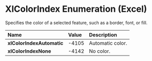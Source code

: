 
# XlColorIndex Enumeration (Excel)

Specifies the color of a selected feature, such as a border, font, or fill.



|**Name**|**Value**|**Description**|
|:-----|:-----|:-----|
| **xlColorIndexAutomatic**|-4105|Automatic color.|
| **xlColorIndexNone**|-4142|No color.|

